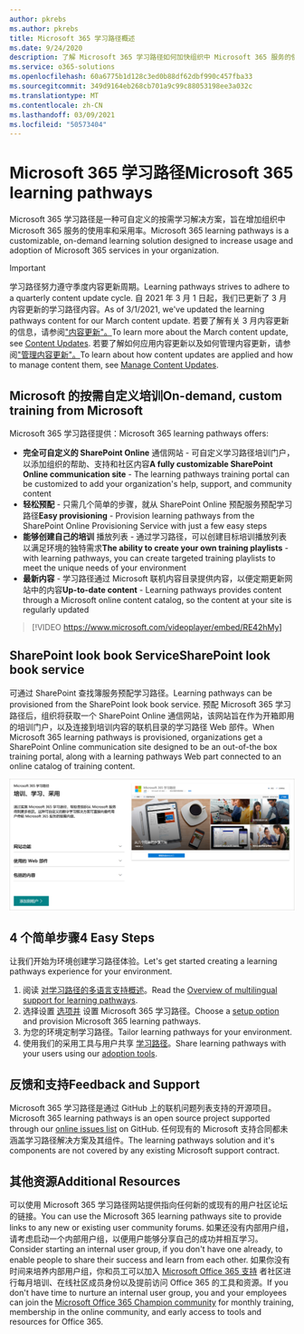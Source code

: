 ```yaml
---
author: pkrebs
ms.author: pkrebs
title: Microsoft 365 学习路径概述
ms.date: 9/24/2020
description: 了解 Microsoft 365 学习路径如何加快组织中 Microsoft 365 服务的使用和采用。 学习路径包括自定义 SharePoint Online Web 部件和可轻松预配到 Microsoft 365 租户的新式 SharePoint Online 通信培训网站。
ms.service: o365-solutions
ms.openlocfilehash: 60a6775b1d128c3ed0b88df62dbf990c457fba33
ms.sourcegitcommit: 349d9164eb268cb701a9c99c88053198ee3a032c
ms.translationtype: MT
ms.contentlocale: zh-CN
ms.lasthandoff: 03/09/2021
ms.locfileid: "50573404"
---
```

# <a name="microsoft-365-learning-pathways"></a><span data-ttu-id="04210-104">Microsoft 365 学习路径</span><span class="sxs-lookup"><span data-stu-id="04210-104">Microsoft 365 learning pathways</span></span> 
<span data-ttu-id="04210-105">Microsoft 365 学习路径是一种可自定义的按需学习解决方案，旨在增加组织中 Microsoft 365 服务的使用率和采用率。</span><span class="sxs-lookup"><span data-stu-id="04210-105">Microsoft 365 learning pathways is a customizable, on-demand learning solution designed to increase usage and adoption of Microsoft 365 services in your organization.</span></span>    

> [!IMPORTANT]
> <span data-ttu-id="04210-106">学习路径努力遵守季度内容更新周期。</span><span class="sxs-lookup"><span data-stu-id="04210-106">Learning pathways strives to adhere to a quarterly content update cycle.</span></span> <span data-ttu-id="04210-107">自 2021 年 3 月 1 日起，我们已更新了 3 月内容更新的学习路径内容。</span><span class="sxs-lookup"><span data-stu-id="04210-107">As of 3/1/2021, we've updated the learning pathways content for our March content update.</span></span> <span data-ttu-id="04210-108">若要了解有关 3 月内容更新的信息，请参阅["内容更新"。](custom_contentupdates.md)</span><span class="sxs-lookup"><span data-stu-id="04210-108">To learn more about the March content update, see [Content Updates](custom_contentupdates.md).</span></span> <span data-ttu-id="04210-109">若要了解如何应用内容更新以及如何管理内容更新，请参阅["管理内容更新"。](custom_contentupdatesmanage.md)</span><span class="sxs-lookup"><span data-stu-id="04210-109">To learn about how content updates are applied and how to manage content them, see [Manage Content Updates](custom_contentupdatesmanage.md).</span></span>  

## <a name="on-demand-custom-training-from-microsoft"></a><span data-ttu-id="04210-110">Microsoft 的按需自定义培训</span><span class="sxs-lookup"><span data-stu-id="04210-110">On-demand, custom training from Microsoft</span></span>

<span data-ttu-id="04210-111">Microsoft 365 学习路径提供：</span><span class="sxs-lookup"><span data-stu-id="04210-111">Microsoft 365 learning pathways offers:</span></span>

- <span data-ttu-id="04210-112">**完全可自定义的 SharePoint Online** 通信网站 - 可自定义学习路径培训门户，以添加组织的帮助、支持和社区内容</span><span class="sxs-lookup"><span data-stu-id="04210-112">**A fully customizable SharePoint Online communication site** - The learning pathways training portal can be customized to add your organization's help, support, and community content</span></span>
- <span data-ttu-id="04210-113">**轻松预配** - 只需几个简单的步骤，就从 SharePoint Online 预配服务预配学习路径</span><span class="sxs-lookup"><span data-stu-id="04210-113">**Easy provisioning** - Provision learning pathways from the SharePoint Online Provisioning Service with just a few easy steps</span></span>
- <span data-ttu-id="04210-114">**能够创建自己的培训** 播放列表 - 通过学习路径，可以创建目标培训播放列表以满足环境的独特需求</span><span class="sxs-lookup"><span data-stu-id="04210-114">**The ability to create your own training playlists** - with learning pathways, you can create targeted training playlists to meet the unique needs of your environment</span></span>
- <span data-ttu-id="04210-115">**最新内容** - 学习路径通过 Microsoft 联机内容目录提供内容，以便定期更新网站中的内容</span><span class="sxs-lookup"><span data-stu-id="04210-115">**Up-to-date content** - Learning pathways provides content through a Microsoft online content catalog, so the content at your site is regularly updated</span></span>

> [!VIDEO https://www.microsoft.com/videoplayer/embed/RE42hMy]

## <a name="sharepoint-look-book-service"></a><span data-ttu-id="04210-116">SharePoint look book Service</span><span class="sxs-lookup"><span data-stu-id="04210-116">SharePoint look book service</span></span>
<span data-ttu-id="04210-117">可通过 SharePoint 查找簿服务预配学习路径。</span><span class="sxs-lookup"><span data-stu-id="04210-117">Learning pathways can be provisioned from the SharePoint look book service.</span></span> <span data-ttu-id="04210-118">预配 Microsoft 365 学习路径后，组织将获取一个 SharePoint Online 通信网站，该网站旨在作为开箱即用的培训门户，以及连接到培训内容的联机目录的学习路径 Web 部件。</span><span class="sxs-lookup"><span data-stu-id="04210-118">When Microsoft 365 learning pathways is provisioned, organizations get a SharePoint Online communication site designed to be an out-of-the box training portal, along with a learning pathways Web part connected to an online catalog of training content.</span></span> 

![SharePoint 外观书籍设置页](media/cg-provision.png)

## <a name="4-easy-steps"></a><span data-ttu-id="04210-120">4 个简单步骤</span><span class="sxs-lookup"><span data-stu-id="04210-120">4 Easy Steps</span></span>
<span data-ttu-id="04210-121">让我们开始为环境创建学习路径体验。</span><span class="sxs-lookup"><span data-stu-id="04210-121">Let's get started creating a learning pathways experience for your environment.</span></span>
1. <span data-ttu-id="04210-122">阅读 [对学习路径的多语言支持概述](custom_overview_ml.md)。</span><span class="sxs-lookup"><span data-stu-id="04210-122">Read the [Overview of multilingual support for learning pathways](custom_overview_ml.md).</span></span> 
2. <span data-ttu-id="04210-123">选择设置 [选项并](custom_setupoptions.md) 设置 Microsoft 365 学习路径。</span><span class="sxs-lookup"><span data-stu-id="04210-123">Choose a [setup option](custom_setupoptions.md) and provision Microsoft 365 learning pathways.</span></span>  
3. <span data-ttu-id="04210-124">为您的环境定制学习路径。</span><span class="sxs-lookup"><span data-stu-id="04210-124">Tailor learning pathways for your environment.</span></span>
4. <span data-ttu-id="04210-125">使用我们的采用工具与用户共享 [学习路径](driveadoption.md)。</span><span class="sxs-lookup"><span data-stu-id="04210-125">Share learning pathways with your users using our [adoption tools](driveadoption.md).</span></span>

## <a name="feedback-and-support"></a><span data-ttu-id="04210-126">反馈和支持</span><span class="sxs-lookup"><span data-stu-id="04210-126">Feedback and Support</span></span>

<span data-ttu-id="04210-127">Microsoft 365 学习路径是通过 GitHub 上的联机[](https://aka.ms/CustomLearningHelp)问题列表支持的开源项目。</span><span class="sxs-lookup"><span data-stu-id="04210-127">Microsoft 365 learning pathways is an open source project supported through our [online issues list](https://aka.ms/CustomLearningHelp) on GitHub.</span></span> <span data-ttu-id="04210-128">任何现有的 Microsoft 支持合同都未涵盖学习路径解决方案及其组件。</span><span class="sxs-lookup"><span data-stu-id="04210-128">The learning pathways solution and it's components are not covered by any existing Microsoft support contract.</span></span>  

## <a name="additional-resources"></a><span data-ttu-id="04210-129">其他资源</span><span class="sxs-lookup"><span data-stu-id="04210-129">Additional Resources</span></span>
<span data-ttu-id="04210-130">可以使用 Microsoft 365 学习路径网站提供指向任何新的或现有的用户社区论坛的链接。</span><span class="sxs-lookup"><span data-stu-id="04210-130">You can use the Microsoft 365 learning pathways site to provide links to any new or existing user community forums.</span></span> <span data-ttu-id="04210-131">如果还没有内部用户组，请考虑启动一个内部用户组，以便用户能够分享自己的成功并相互学习。</span><span class="sxs-lookup"><span data-stu-id="04210-131">Consider starting an internal user group, if you don't have one already, to enable people to share their success and learn from each other.</span></span>  <span data-ttu-id="04210-132">如果你没有时间来培养内部用户组，你和员工可以加入 [Microsoft Office 365 支持](https://aka.ms/O365Champions) 者社区进行每月培训、在线社区成员身份以及提前访问 Office 365 的工具和资源。</span><span class="sxs-lookup"><span data-stu-id="04210-132">If you don't have time to nurture an internal user group, you and your employees can join the [Microsoft Office 365 Champion community](https://aka.ms/O365Champions) for monthly training, membership in the online community, and early access to tools and resources for Office 365.</span></span>